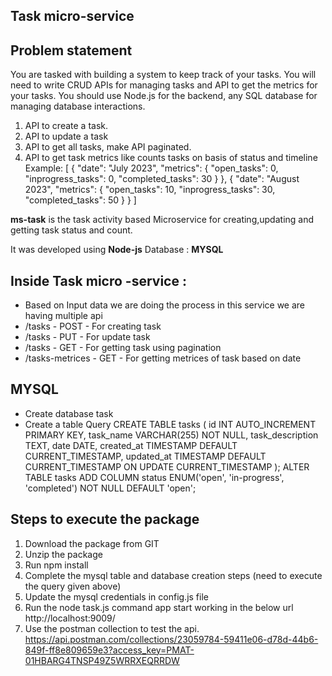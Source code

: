 ## Task micro-service

## Problem statement

You are tasked with building a system to keep track of your tasks. You will need to write CRUD APIs for managing tasks and API to get the metrics for your tasks. You should use Node.js for the backend, any SQL database for managing database interactions.
1. API to create a task.
2. API to update a task
3. API to get all tasks, make API paginated.
4. API to get task metrics like counts tasks on basis of status and timeline Example:
    [
    {
    "date": "July 2023",
    "metrics": {
    "open_tasks": 0,
    "inprogress_tasks": 0,
    "completed_tasks": 30
    }
    },
    {
    "date": "August 2023",
    "metrics": {
    "open_tasks": 10,
    "inprogress_tasks": 30,
    "completed_tasks": 50
    }
    }
    ]

**ms-task** is the task activity based Microservice for creating,updating and getting task status and count.

It was developed using **Node-js**
Database : **MYSQL**

## Inside Task micro -service :

 * Based on Input data we are doing the process in this service we are having multiple api
 * /tasks - POST - For creating task
 * /tasks - PUT  - For update task
 * /tasks - GET - For getting task using pagination
 * /tasks-metrices  - GET  - For getting metrices of task based on date


## MYSQL

* Create database task
* Create a table Query
    CREATE TABLE tasks (
        id INT AUTO_INCREMENT PRIMARY KEY,
        task_name VARCHAR(255) NOT NULL,
        task_description TEXT,
        date DATE,
        created_at TIMESTAMP DEFAULT CURRENT_TIMESTAMP,
        updated_at TIMESTAMP DEFAULT CURRENT_TIMESTAMP ON UPDATE CURRENT_TIMESTAMP
    );
    ALTER TABLE tasks
    ADD COLUMN status ENUM('open', 'in-progress', 'completed') NOT NULL DEFAULT 'open';

## Steps to execute the package

1. Download the package from GIT 
2. Unzip the package
3. Run npm install
4. Complete the mysql table and database creation steps (need to execute the query given above)
5. Update the mysql credentials in config.js file
6. Run the node task.js command app start working in the below url http://localhost:9009/
7. Use the postman collection to test the api.
   https://api.postman.com/collections/23059784-59411e06-d78d-44b6-849f-ff8e809659e3?access_key=PMAT-01HBARG4TNSP49Z5WRRXEQRRDW


    

  